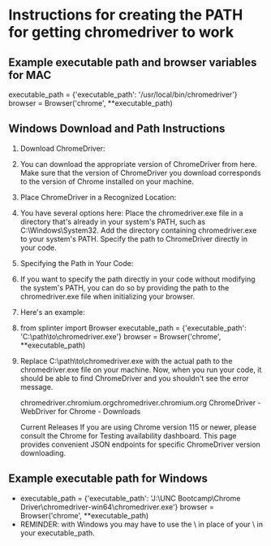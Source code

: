 # Instructions for creating the PATH for getting chromedriver to work

## Example executable path and browser variables for MAC

executable_path = {'executable_path': '/usr/local/bin/chromedriver'}
browser = Browser('chrome', **executable_path)

## Windows Download and Path Instructions

1. Download ChromeDriver:
2. You can download the appropriate version of ChromeDriver from here. Make sure that the version of ChromeDriver you download corresponds to the version of Chrome installed on your machine.
3. Place ChromeDriver in a Recognized Location:
4. You have several options here:
    Place the chromedriver.exe file in a directory that's already in your system's PATH, such as C:\Windows\System32.
    Add the directory containing chromedriver.exe to your system's PATH.
    Specify the path to ChromeDriver directly in your code.
5. Specifying the Path in Your Code:
6. If you want to specify the path directly in your code without modifying the system's PATH, you can do so by providing the path to the chromedriver.exe file when initializing your browser.
7. Here's an example:
8. from splinter import Browser executable_path = {'executable_path': 'C:\path\to\chromedriver.exe'} browser = Browser('chrome', **executable_path)
9. Replace C:\path\to\chromedriver.exe with the actual path to the chromedriver.exe file on your machine.
Now, when you run your code, it should be able to find ChromeDriver and you shouldn't see the error message.

    chromedriver.chromium.orgchromedriver.chromium.org
    ChromeDriver - WebDriver for Chrome - Downloads

    Current Releases
    If you are using Chrome version 115 or newer, please consult the Chrome for Testing availability dashboard. This page provides convenient JSON endpoints for specific ChromeDriver version downloading.
## Example executable path for Windows

* executable_path = {'executable_path': 'J:\UNC Bootcamp\Chrome Driver\chromedriver-win64\chromedriver.exe'}
browser = Browser('chrome', **executable_path)
* REMINDER: with Windows you may have to use the \ in place of your \ in your executable_path.
